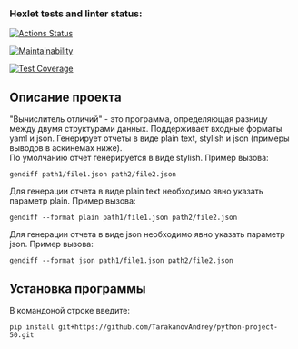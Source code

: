 ### Hexlet tests and linter status:
[![Actions Status](https://github.com/Lukashhhhh/python-project-50/actions/workflows/hexlet-check.yml/badge.svg)](https://github.com/Lukashhhhh/python-project-50/actions)

[![Maintainability](https://api.codeclimate.com/v1/badges/1f9bf51dd2fd96708d79/maintainability)](https://codeclimate.com/github/Lukashhhhh/python-project-50/maintainability)

[![Test Coverage](https://api.codeclimate.com/v1/badges/1f9bf51dd2fd96708d79/test_coverage)](https://codeclimate.com/github/Lukashhhhh/python-project-50/test_coverage)

## Описание проекта  
"Вычислитель отличий" - это программа, определяющая разницу между двумя структурами данных.
Поддерживает входные форматы yaml и json. Генерирует отчеты в виде plain text, stylish и json
(примеры выводов в аскинемах ниже).  
По умолчанию отчет генерируется в виде stylish. Пример вызова:  
```
gendiff path1/file1.json path2/file2.json  
```
Для генерации отчета в виде plain text необходимо явно указать параметр plain. Пример вызова:  
```
gendiff --format plain path1/file1.json path2/file2.json  
```
Для генерации отчета в виде json необходимо явно указать параметр json. Пример вызова: 
```
gendiff --format json path1/file1.json path2/file2.json  
```
## Установка программы  
В командоной строке введите:
```
pip install git+https://github.com/TarakanovAndrey/python-project-50.git
```
